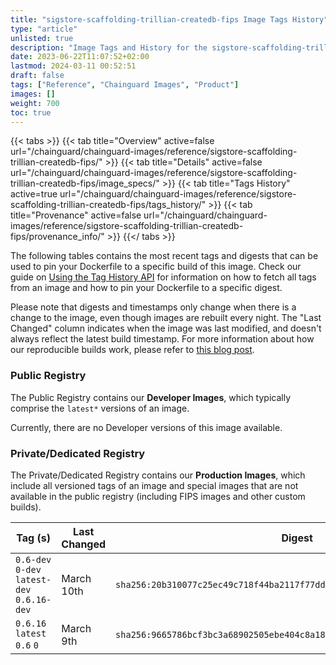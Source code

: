 ```yaml
---
title: "sigstore-scaffolding-trillian-createdb-fips Image Tags History"
type: "article"
unlisted: true
description: "Image Tags and History for the sigstore-scaffolding-trillian-createdb-fips Chainguard Image"
date: 2023-06-22T11:07:52+02:00
lastmod: 2024-03-11 00:52:51
draft: false
tags: ["Reference", "Chainguard Images", "Product"]
images: []
weight: 700
toc: true
---
```


{{< tabs >}}
{{< tab title="Overview" active=false url="/chainguard/chainguard-images/reference/sigstore-scaffolding-trillian-createdb-fips/" >}}
{{< tab title="Details" active=false url="/chainguard/chainguard-images/reference/sigstore-scaffolding-trillian-createdb-fips/image_specs/" >}}
{{< tab title="Tags History" active=true url="/chainguard/chainguard-images/reference/sigstore-scaffolding-trillian-createdb-fips/tags_history/" >}}
{{< tab title="Provenance" active=false url="/chainguard/chainguard-images/reference/sigstore-scaffolding-trillian-createdb-fips/provenance_info/" >}}
{{</ tabs >}}

The following tables contains the most recent tags and digests that can be used to pin your Dockerfile to a specific build of this image. Check our guide on [Using the Tag History API](/chainguard/chainguard-images/using-the-tag-history-api/) for information on how to fetch all tags from an image and how to pin your Dockerfile to a specific digest.

Please note that digests and timestamps only change when there is a change to the image, even though images are rebuilt every night. The "Last Changed" column indicates when the image was last modified, and doesn't always reflect the latest build timestamp. For more information about how our reproducible builds work, please refer to [this blog post](https://www.chainguard.dev/unchained/reproducing-chainguards-reproducible-image-builds).

### Public Registry
The Public Registry contains our **Developer Images**, which typically comprise the `latest*` versions of an image.

Currently, there are no Developer versions of this image available.

### Private/Dedicated Registry
The Private/Dedicated Registry contains our **Production Images**, which include all versioned tags of an image and special images that are not available in the public registry (including FIPS images and other custom builds).

| Tag (s)                                      | Last Changed | Digest                                                                    |
|----------------------------------------------|--------------|---------------------------------------------------------------------------|
|  `0.6-dev` `0-dev` `latest-dev` `0.6.16-dev` | March 10th   | `sha256:20b310077c25ec49c718f44ba2117f77dd571bce74c2f06ee48500eb343d83b0` |
|  `0.6.16` `latest` `0.6` `0`                 | March 9th    | `sha256:9665786bcf3bc3a68902505ebe404c8a18e9e86265d41e4081cde081cc9392bf` |

